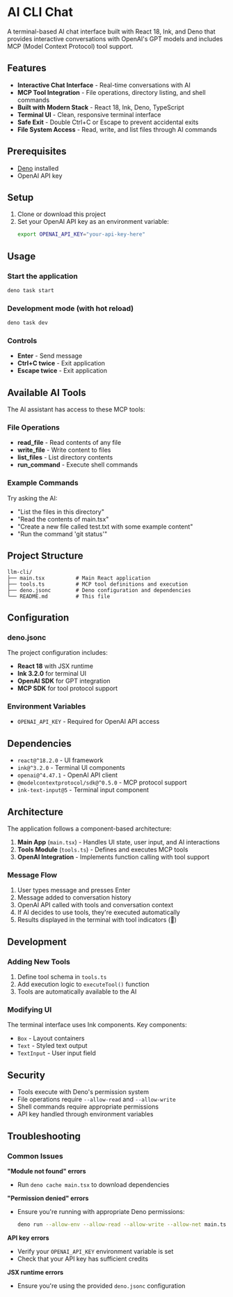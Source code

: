 # AI CLI Chat

A terminal-based AI chat interface built with React 18, Ink, and Deno that provides interactive conversations with OpenAI's GPT models and includes MCP (Model Context Protocol) tool support.

## Features

- **Interactive Chat Interface** - Real-time conversations with AI
- **MCP Tool Integration** - File operations, directory listing, and shell commands
- **Built with Modern Stack** - React 18, Ink, Deno, TypeScript
- **Terminal UI** - Clean, responsive terminal interface
- **Safe Exit** - Double Ctrl+C or Escape to prevent accidental exits
- **File System Access** - Read, write, and list files through AI commands

## Prerequisites

- [Deno](https://deno.land/) installed
- OpenAI API key

## Setup

1. Clone or download this project
2. Set your OpenAI API key as an environment variable:
   ```bash
   export OPENAI_API_KEY="your-api-key-here"
   ```

## Usage

### Start the application
```bash
deno task start
```

### Development mode (with hot reload)
```bash
deno task dev
```

### Controls
- **Enter** - Send message
- **Ctrl+C twice** - Exit application
- **Escape twice** - Exit application

## Available AI Tools

The AI assistant has access to these MCP tools:

### File Operations
- **read_file** - Read contents of any file
- **write_file** - Write content to files
- **list_files** - List directory contents
- **run_command** - Execute shell commands

### Example Commands
Try asking the AI:
- "List the files in this directory"
- "Read the contents of main.tsx"
- "Create a new file called test.txt with some example content"
- "Run the command 'git status'"

## Project Structure

```
llm-cli/
├── main.tsx          # Main React application
├── tools.ts          # MCP tool definitions and execution
├── deno.jsonc        # Deno configuration and dependencies
└── README.md         # This file
```

## Configuration

### deno.jsonc
The project configuration includes:
- **React 18** with JSX runtime
- **Ink 3.2.0** for terminal UI
- **OpenAI SDK** for GPT integration
- **MCP SDK** for tool protocol support

### Environment Variables
- `OPENAI_API_KEY` - Required for OpenAI API access

## Dependencies

- `react@^18.2.0` - UI framework
- `ink@^3.2.0` - Terminal UI components
- `openai@^4.47.1` - OpenAI API client
- `@modelcontextprotocol/sdk@^0.5.0` - MCP protocol support
- `ink-text-input@5` - Terminal input component

## Architecture

The application follows a component-based architecture:

1. **Main App** (`main.tsx`) - Handles UI state, user input, and AI interactions
2. **Tools Module** (`tools.ts`) - Defines and executes MCP tools
3. **OpenAI Integration** - Implements function calling with tool support

### Message Flow
1. User types message and presses Enter
2. Message added to conversation history
3. OpenAI API called with tools and conversation context
4. If AI decides to use tools, they're executed automatically
5. Results displayed in the terminal with tool indicators (🔧)

## Development

### Adding New Tools
1. Define tool schema in `tools.ts`
2. Add execution logic to `executeTool()` function
3. Tools are automatically available to the AI

### Modifying UI
The terminal interface uses Ink components. Key components:
- `Box` - Layout containers
- `Text` - Styled text output
- `TextInput` - User input field

## Security

- Tools execute with Deno's permission system
- File operations require `--allow-read` and `--allow-write`
- Shell commands require appropriate permissions
- API key handled through environment variables

## Troubleshooting

### Common Issues

**"Module not found" errors**
- Run `deno cache main.tsx` to download dependencies

**"Permission denied" errors**
- Ensure you're running with appropriate Deno permissions:
  ```bash
  deno run --allow-env --allow-read --allow-write --allow-net main.tsx
  ```

**API key errors**
- Verify your `OPENAI_API_KEY` environment variable is set
- Check that your API key has sufficient credits

**JSX runtime errors**
- Ensure you're using the provided `deno.jsonc` configuration
